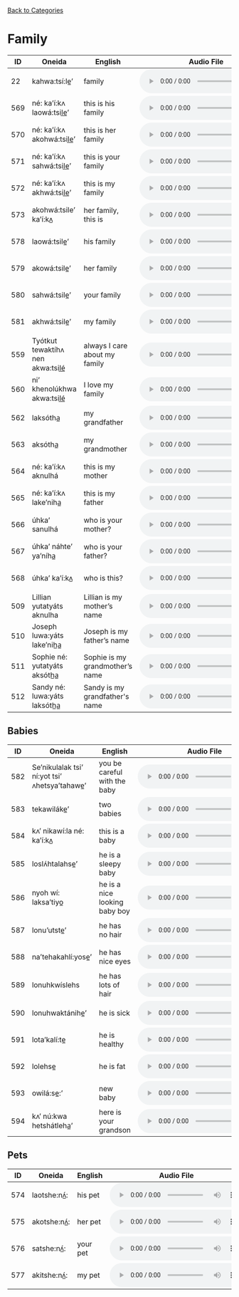 [Back to Categories](../index.md)

# Family

| ID | Oneida | English | Audio File |
|---|---|---|---|
| 22 | kahwa:tsí:le̲’ | family | <audio src="../audio/22.mp3" controls></audio> |
| 569 | né: ka’í:kʌ laowá:tsil̲e̲’ | this is his family | <audio src="../audio/569.mp3" controls></audio> |
| 570 | né: ka’í:kʌ akohwá:tsil̲e̲’ | this is her family | <audio src="../audio/570.mp3" controls></audio> |
| 571 | né: ka’í:kʌ sahwá:tsil̲e̲’ | this is your family | <audio src="../audio/571.mp3" controls></audio> |
| 572 | né: ka’í:kʌ akhwá:tsil̲e̲’ | this is my family | <audio src="../audio/572.mp3" controls></audio> |
| 573 | akohwá:tsile’ ka’í:kʌ̲ | her family, this is | <audio src="../audio/573.mp3" controls></audio> |
| 578 | laowá:tsile̲’ | his family | <audio src="../audio/578.mp3" controls></audio> |
| 579 | akowá:tsile̲’ | her family | <audio src="../audio/579.mp3" controls></audio> |
| 580 | sahwá:tsile̲’ | your family | <audio src="../audio/580.mp3" controls></audio> |
| 581 | akhwá:tsile̲’ | my family | <audio src="../audio/581.mp3" controls></audio> |
| 559 | Tyótkut tewaktíhʌ nen akwa:tsil̲é̲ | always I care about my family | <audio src="../audio/559.mp3" controls></audio> |
| 560 | ni’ khenolúkhwa akwa:tsil̲é̲ | I love my family | <audio src="../audio/560.mp3" controls></audio> |
| 562 | laksótha̲ | my grandfather | <audio src="../audio/562.mp3" controls></audio> |
| 563 | aksótha̲ | my grandmother | <audio src="../audio/563.mp3" controls></audio> |
| 564 | né: ka’í:kʌ aknulhá | this is my mother | <audio src="../audio/564.mp3" controls></audio> |
| 565 | né: ka’í:kʌ lake’niha̲ | this is my father | <audio src="../audio/565.mp3" controls></audio> |
| 566 | úhka’ sanulhá | who is your mother? | <audio src="../audio/566.mp3" controls></audio> |
| 567 | úhka’ náhte’ ya’níha̲ | who is your father? | <audio src="../audio/567.mp3" controls></audio> |
| 568 | úhka’ ka’í:kʌ̲ | who is this? | <audio src="../audio/568.mp3" controls></audio> |
| 509 | Lillian yutatyáts aknulha | Lillian is my mother’s name | <audio src="../audio/509.mp3" controls></audio> |
| 510 | Joseph luwa:yáts lake’nih̲a̲ | Joseph is my father’s name | <audio src="../audio/510.mp3" controls></audio> |
| 511 | Sophie né: yutatyáts aksóth̲a̲ | Sophie is  my grandmother’s name | <audio src="../audio/511.mp3" controls></audio> |
| 512 | Sandy né: luwa:yáts laksóth̲a̲ | Sandy is my grandfather's name | <audio src="../audio/512.mp3" controls></audio> |

## Babies

| ID | Oneida | English | Audio File |
|---|---|---|---|
| 582 | Se’nikulalak tsi’ ní:yot tsi’ ʌhetsya’tahawe̲’ | you be careful with the baby | <audio src="../audio/582.mp3" controls></audio> |
| 583 | tekawiláke̲’ | two babies | <audio src="../audio/583.mp3" controls></audio> |
| 584 | kʌ’ nikawí:la né: ka’í:kʌ̲ | this is a baby | <audio src="../audio/584.mp3" controls></audio> |
| 585 | loslʌ́htalahse̲’ | he is a sleepy baby | <audio src="../audio/585.mp3" controls></audio> |
| 586 | nyoh wí: laksa’tiyo̲ | he is a nice looking baby boy | <audio src="../audio/586.mp3" controls></audio> |
| 587 | lonu’utste̲’ | he has no hair | <audio src="../audio/587.mp3" controls></audio> |
| 588 | na’tehakahlí:yose̲’ | he has nice eyes | <audio src="../audio/588.mp3" controls></audio> |
| 589 | lonuhkwíslehs | he has lots of hair | <audio src="../audio/589.mp3" controls></audio> |
| 590 | lonuhwaktánihe̲’ | he is sick | <audio src="../audio/590.mp3" controls></audio> |
| 591 | lota’kalí:te̲ | he is healthy | <audio src="../audio/591.mp3" controls></audio> |
| 592 | lolehse̲ | he is fat | <audio src="../audio/592.mp3" controls></audio> |
| 593 | owilá:se̲:’ | new baby | <audio src="../audio/593.mp3" controls></audio> |
| 594 | kʌ’ nú:kwa hetshátleha̲’ | here is your grandson | <audio src="../audio/594.mp3" controls></audio> |

## Pets

| ID | Oneida | English | Audio File |
|---|---|---|---|
| 574 | laotshe:nʌ̲́: | his pet | <audio src="../audio/574.mp3" controls></audio> |
| 575 | akotshe:nʌ̲́: | her pet | <audio src="../audio/575.mp3" controls></audio> |
| 576 | satshe:nʌ̲́: | your pet | <audio src="../audio/576.mp3" controls></audio> |
| 577 | akitshe:nʌ̲́: | my pet | <audio src="../audio/577.mp3" controls></audio> |